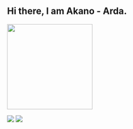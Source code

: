 <h2> Hi there, I am Akano - Arda.</h2>

<span> 
<p>
  <img align="center" src="https://github-readme-stats.vercel.app/api?username=Akanoo&show_icons=true&theme=radical" width="%100" height="200px"
</p>
</span>
<p>
 <a href="https://discord.com/users/821652764224258058" target"blank_"><img src="https://img.shields.io/badge/Discord%20-7289DA.svg?&style=for-the-badge&logo=discord&logoColor=white"></a>
  <a href="https://www.github.com/Akanoo" target"blank_"><img src="https://img.shields.io/badge/GitHub%20-191717.svg?&style=for-the-badge&logo=github&logoColor=white"></a>
</p>
<h2> </h2>
